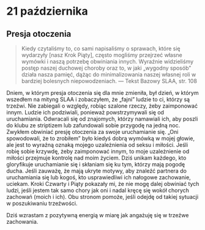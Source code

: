 
# 21 października

## Presja otoczenia

> Kiedy czytaliśmy to, co sami napisaliśmy o sprawach, które się wydarzyły [nasz Krok Piąty], często mogliśmy przejrzeć własne wymówki i naszą potrzebę obwiniania innych. Wyraźnie widzieliśmy postęp naszej duchowej choroby oraz to, w jaki „wygodny sposób” działa nasza pamięć, dążąc do minimalizowania naszej własnej roli w bardziej bolesnych niepowodzeniach. — Tekst Bazowy SLAA, str. 108

Dniem, w którym presja otoczenia się dla mnie zmieniła, był dzień, w którym wszedłem na mityng SLAA i zobaczyłem, że „fajni” ludzie to ci, którzy są trzeźwi. Nie zabiegali o względy, robiąc szalone rzeczy, żeby zaimponować innym. Ludzie ich podziwiali, ponieważ powstrzymywali się od uruchamiania. Odwracali się od znajomych, którzy namawiali ich, aby poszli do klubu ze striptizem lub zafundowali sobie przygodę na jedną noc. Zwykłem obwiniać presję otoczenia za swoje uruchamianie się. „Oni spowodowali, że to zrobiłem” było kiedyś dobrą wymówką w mojej głowie, ale jest to wyraźną oznaką mojego uzależnienia od seksu i miłości. Jeśli robię sobie krzywdę, żeby zaimponować innym, to moje uzależnienie od miłości przejmuje kontrolę nad moim życiem. Dziś unikam każdego, kto gloryfikuje uruchamianie się i skłaniam się ku tym, którzy mają pogodę ducha. Jeśli zauważę, że mają ukryte motywy, aby znaleźć partnera do uruchamiania się lub kogoś, kto usprawiedliwi ich nałogowe zachowanie, uciekam. Kroki Czwarty i Piąty pokazały mi, że nie mogę dalej obwiniać tych ludzi, jeśli jestem tak samo chory jak oni i nadal kręcę się wokół chorych zachowań (moich i ich). Obu stronom pomoże, jeśli odejdę od takiej sytuacji w poszukiwaniu trzeźwości.

Dziś wzrastam z pozytywną energią w miarę jak angażuję się w trzeźwe zachowania.
